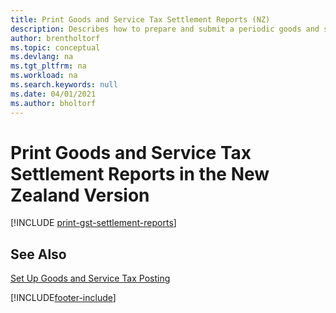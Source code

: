 ```yaml
---
title: Print Goods and Service Tax Settlement Reports (NZ)
description: Describes how to prepare and submit a periodic goods and services tax (GST) settlement in the New Zealand version of Business Central.
author: brentholtorf
ms.topic: conceptual
ms.devlang: na
ms.tgt_pltfrm: na
ms.workload: na
ms.search.keywords: null
ms.date: 04/01/2021
ms.author: bholtorf
---
```

# <a name="print-goods-and-service-tax-settlement-reports-in-the-new-zealand-version"></a><a name="print-goods-and-service-tax-settlement-reports-in-the-new-zealand-version"></a><a name="print-goods-and-service-tax-settlement-reports-in-the-new-zealand-version"></a>Print Goods and Service Tax Settlement Reports in the New Zealand Version

[!INCLUDE [print-gst-settlement-reports](../includes/AUNZ/print-gst-settlement-reports.md)]

## <a name="see-also"></a><a name="see-also"></a><a name="see-also"></a>See Also

[Set Up Goods and Service Tax Posting](how-to-set-up-goods-and-service-tax-posting.md)  


[!INCLUDE[footer-include](../../includes/footer-banner.md)]

